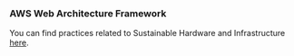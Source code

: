### AWS Web Architecture Framework

You can find practices related to Sustainable Hardware and Infrastructure [here](https://docs.aws.amazon.com/pdfs/wellarchitected/latest/sustainability-pillar/wellarchitected-sustainability-pillar.pdf#sustainability-pillar).
